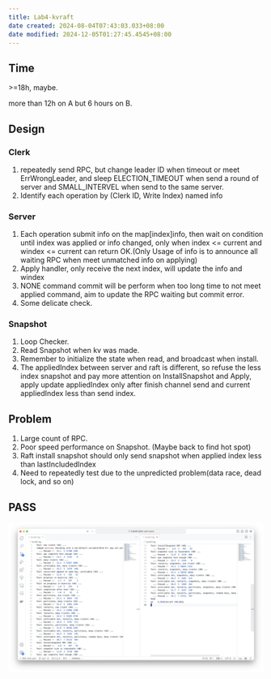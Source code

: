 ```yaml
---
title: Lab4-kvraft
date created: 2024-08-04T07:43:03.033+08:00
date modified: 2024-12-05T01:27:45.4545+08:00
---
```


## Time

\>=18h, maybe.

more than 12h on A but 6 hours on B.

## Design

### Clerk

1. repeatedly send RPC, but change leader ID when timeout or meet ErrWrongLeader, and sleep ELECTION_TIMEOUT when send a round of server and SMALL_INTERVEL when send to the same server.
2. Identify each operation by (Clerk ID, Write Index) named info

### Server

1. Each operation submit info on the map\[index\]info, then wait on condition until index was applied or info changed, only when index <= current and windex <= current can return OK.(Only Usage of info is to announce all waiting RPC when meet unmatched info on applying)
2. Apply handler, only receive the next index, will update the info and windex
3. NONE command commit will be perform when too long time to not meet applied command, aim to update the RPC waiting but commit error.
4. Some delicate check.

### Snapshot

1. Loop Checker.
2. Read Snapshot when kv was made.
3. Remember to initialize the state when read, and broadcast when install.
4. The appliedIndex between server and raft is different, so refuse the less index snapshot and pay more attention on InstallSnapshot and Apply, apply update appliedIndex only after finish channel send and current appliedIndex less than send index.

## Problem

1. Large count of RPC.
2. Poor speed performance on Snapshot. (Maybe back to find hot spot)
3. Raft install snapshot should only send snapshot when applied index less than lastIncludedIndex
4. Need to repeatedly test due to the unpredicted problem(data race, dead lock, and so on)

## PASS

![](attachments/lab4-kvraft.png)
